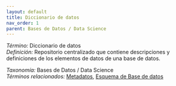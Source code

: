 ```yaml
---
layout: default
title: Diccionario de datos
nav_order: 1
parent: Bases de Datos / Data Science
---
```


*Término:* Diccionario de datos  
*Definición:* Repositorio centralizado que contiene descripciones y definiciones de los elementos de datos de una base de datos.

*Taxonomía:* Bases de Datos / Data Science  
*Términos relacionados:* [Metadatos](https://maleniski.github.io/diccionario-angl-tec-mx/docs/alfabeticamente/M/metadatos/), [Esquema de Base de datos](https://maleniski.github.io/diccionario-angl-tec-mx/docs/alfabeticamente/E/esquema-de-base-de-datos/)
